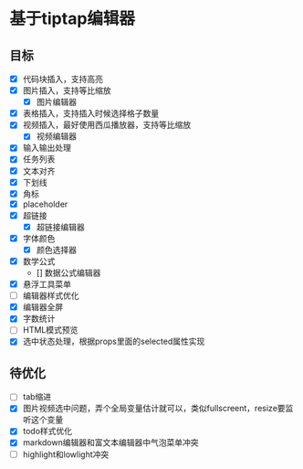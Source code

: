 # 基于tiptap编辑器

## 目标
- [x] 代码块插入，支持高亮
- [x] 图片插入，支持等比缩放
  - [x] 图片编辑器
- [x] 表格插入，支持插入时候选择格子数量
- [x] 视频插入，最好使用西瓜播放器，支持等比缩放
  - [x] 视频编辑器
- [x] 输入输出处理
- [x] 任务列表
- [x] 文本对齐
- [x] 下划线
- [x] 角标
- [x] placeholder
- [x] 超链接
  - [x] 超链接编辑器
- [x] 字体颜色
  - [x] 颜色选择器
- [x] 数学公式
  - [] 数据公式编辑器
- [x] 悬浮工具菜单
- [ ] 编辑器样式优化
- [x] 编辑器全屏
- [x] 字数统计
- [ ] HTML模式预览
- [x] 选中状态处理，根据props里面的selected属性实现

## 待优化
- [ ] tab缩进
- [x] 图片视频选中问题，弄个全局变量估计就可以，类似fullscreent，resize要监听这个变量
- [x] todo样式优化
- [x] markdown编辑器和富文本编辑器中气泡菜单冲突
- [ ] highlight和lowlight冲突
